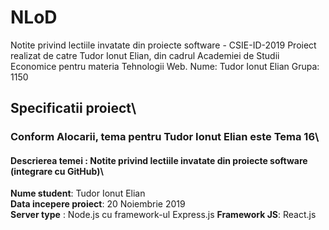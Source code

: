 # NLoD
Notite privind lectiile invatate din proiecte software - CSIE-ID-2019
Proiect realizat de catre Tudor Ionut Elian, din cadrul Academiei de Studii Economice pentru materia Tehnologii Web.
Nume: Tudor Ionut Elian
Grupa: 1150

## Specificatii proiect\
### Conform Alocarii, tema pentru Tudor Ionut Elian este Tema 16\
#### Descrierea temei : Notite privind lectiile invatate din proiecte software (integrare cu GitHub)\

**Nume student**: Tudor Ionut Elian  
**Data incepere proiect**: 20 Noiembrie 2019  
**Server type** : Node.js cu framework-ul Express.js 
**Framework JS**: React.js  

